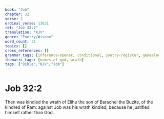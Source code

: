 ```yaml
---
book: "Job"
chapter: 32
verse: 2
ordinal_verse: 13631
ref: "Job 32:2"
translation: "KJV"
genre: "Poetry/Wisdom"
word_count: 31
topics: []
cross_references: []
grammar_tags: [inference-opener, conditional, poetry-register, genealogy-structure]
thematic_tags: [names-of-god, wrath]
tags: ["Bible","KJV","Job"]
---
```


# Job 32:2

Then was kindled the wrath of Elihu the son of Barachel the Buzite, of the kindred of Ram: against Job was his wrath kindled, because he justified himself rather than God.
